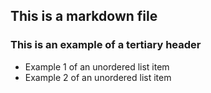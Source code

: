 ## This is a markdown file

### This is an example of a tertiary header

* Example 1 of an unordered list item
* Example 2 of an unordered list item
